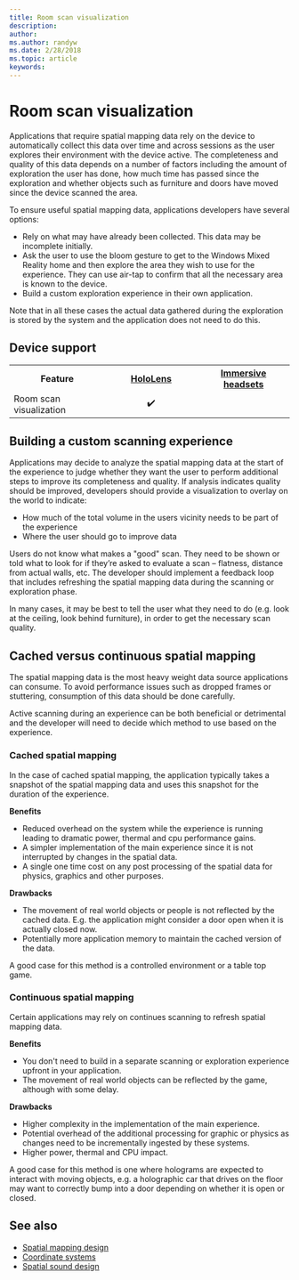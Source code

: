 ```yaml
---
title: Room scan visualization
description: 
author: 
ms.author: randyw
ms.date: 2/28/2018
ms.topic: article
keywords: 
---
```




# Room scan visualization

Applications that require spatial mapping data rely on the device to automatically collect this data over time and across sessions as the user explores their environment with the device active. The completeness and quality of this data depends on a number of factors including the amount of exploration the user has done, how much time has passed since the exploration and whether objects such as furniture and doors have moved since the device scanned the area.

To ensure useful spatial mapping data, applications developers have several options:
* Rely on what may have already been collected. This data may be incomplete initially.
* Ask the user to use the bloom gesture to get to the Windows Mixed Reality home and then explore the area they wish to use for the experience. They can use air-tap to confirm that all the necessary area is known to the device.
* Build a custom exploration experience in their own application.

Note that in all these cases the actual data gathered during the exploration is stored by the system and the application does not need to do this.

## Device support

<table>
<tr>
<th>Feature</th><th style="width:150px"> <a href="hololens-hardware-details.md">HoloLens</a></th><th style="width:150px"> <a href="immersive-headset-hardware-details.md">Immersive headsets</a></th>
</tr><tr>
<td> Room scan visualization</td><td style="text-align: center;"> ✔️</td><td style="text-align: center;"></td>
</tr>
</table>



## Building a custom scanning experience

Applications may decide to analyze the spatial mapping data at the start of the experience to judge whether they want the user to perform additional steps to improve its completeness and quality. If analysis indicates quality should be improved, developers should provide a visualization to overlay on the world to indicate:
* How much of the total volume in the users vicinity needs to be part of the experience
* Where the user should go to improve data

Users do not know what makes a "good" scan. They need to be shown or told what to look for if they’re asked to evaluate a scan – flatness, distance from actual walls, etc. The developer should implement a feedback loop that includes refreshing the spatial mapping data during the scanning or exploration phase.

In many cases, it may be best to tell the user what they need to do (e.g. look at the ceiling, look behind furniture), in order to get the necessary scan quality.

## Cached versus continuous spatial mapping

The spatial mapping data is the most heavy weight data source applications can consume. To avoid performance issues such as dropped frames or stuttering, consumption of this data should be done carefully.

Active scanning during an experience can be both beneficial or detrimental and the developer will need to decide which method to use based on the experience.

### Cached spatial mapping

In the case of cached spatial mapping, the application typically takes a snapshot of the spatial mapping data and uses this snapshot for the duration of the experience.

**Benefits**
* Reduced overhead on the system while the experience is running leading to dramatic power, thermal and cpu performance gains.
* A simpler implementation of the main experience since it is not interrupted by changes in the spatial data.
* A single one time cost on any post processing of the spatial data for physics, graphics and other purposes.

**Drawbacks**
* The movement of real world objects or people is not reflected by the cached data. E.g. the application might consider a door open when it is actually closed now.
* Potentially more application memory to maintain the cached version of the data.

A good case for this method is a controlled environment or a table top game.

### Continuous spatial mapping

Certain applications may rely on continues scanning to refresh spatial mapping data.

**Benefits**
* You don't need to build in a separate scanning or exploration experience upfront in your application.
* The movement of real world objects can be reflected by the game, although with some delay.

**Drawbacks**
* Higher complexity in the implementation of the main experience.
* Potential overhead of the additional processing for graphic or physics as changes need to be incrementally ingested by these systems.
* Higher power, thermal and CPU impact.

A good case for this method is one where holograms are expected to interact with moving objects, e.g. a holographic car that drives on the floor may want to correctly bump into a door depending on whether it is open or closed.

## See also
* [Spatial mapping design](spatial-mapping-design.md)
* [Coordinate systems](coordinate-systems.md)
* [Spatial sound design](spatial-sound-design.md)
